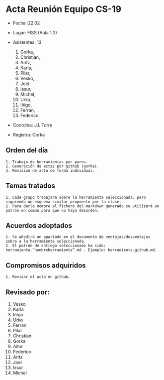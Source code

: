# Acta Reunión Equipo CS-19

- Fecha :22.02
- Lugar: FISS (Aula 1.2)
- Asistentes: 13

    1. Gorka, 
    1. Christian, 
    1. Aritz,
    1. Karla,
    1. Pilar, 
    1. Vesko, 
    1. Joel
    1. Issur, 
    1. Michel, 
    1. Urko, 
    1. Iñigo, 
    1. Ferran, 
    1. Federico

- Coordina: J.L.Torre
- Registra: Gorka 
 

## Orden del día
    1. Trabajo de herramientas por pares.
    2. Generación de actas por github (gorka).
    3. Revisión de acta de forma individual.

## Temas tratados
    1. Cada grupo trabajará sobre la herramienta seleccionada, pero siguiendo un esquema similar propuesto por la clase. 
    2. Para darle nombre al fichero del markdown generado se utilizará un patrón en común para que no haya desorden.



## Acuerdos adoptados
    1. Se añadirá un apartado en el documento de ventajas/desventajas sobre a la herramienta seleccionada.
    2. El patrón de entrega seleccionado ha sido: herramienta.”nombreherramienta”.md . Ejemplo: herramienta.github.md. 

## Compromisos adquiridos
    1. Revisar el acta en github.

## Revisado por:
   1. Vesko
   2. Karla
   3. Iñigo
   4. Urko
   5. Ferran
   6. Pilar
   7. Christian
   8. Gorka
   9. Aitor
   10. Federico
   11. Aritz
   12. Joel
   13. Issur
   14. Michel
